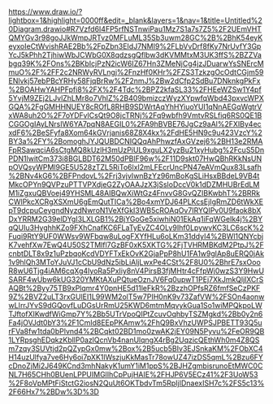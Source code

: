 https://www.draw.io/?lightbox=1&highlight=0000ff&edit=_blank&layers=1&nav=1&title=Untitled%20Diagram.drawio#R7Vzfd6I4FP5rfNSTnwiPau1Mz7S1a7s7Z5%2F2UEmVHTQMYGv3r98goJJkWmpJRTvz0MFLuML35Sb3uwm28GC%2B%2BhK54eyKeyxoIeCtWvishRAE2Bb%2FpZbn3EIdJ7NMI9%2FLbVvDrf8fKy7NrUvfY3GpYcJ5kPhh2TjhiwWbJCWbG0X8qdzsgQflbw3dKVMMtxM3UK3ffS%2BZZVabgq39K%2FOns%2BKbIcjPzN2icW6IZ67Hn3ZMeNjCg4jzJDuarwYsSNErcMmuO%2F%2FF2c2NRWyRVLngj%2FnzHf0KHr%2FZS3TzkzgOcOdtCGjm59ENlvkj57ebPBcYRHy58FjqBrRw%2F2nmJ%2Bw2dCfp2SdBu7DNknkgPkFx%2BOAHwYAHPFpfi8%2FX%2F4Tdc%2BPZ2kfaSL33%2FHEeWZSw1Y4pf5YvjM9ZEj2LJvlZhLMr8o7VhlZ%2B409bmizczWyzXYpwfqWbd43pxvcWPXGQA%2FgGMHHNUEY8cROfL8RHB9SDWrtAqYhHYiuoYUI1qNnAEGqWgtrVxWA8uh2O%2F7oYDFvICsQt9O8jcTRNj%2Fq9wbfh9VmtvRSLfiq6RS0QE1BCGGOgIAyLNrsIW6YA7pqN8AEGIL0%2FA9hBVBE76JgCz9aAl%2FXIBy4ecxdF6%2BeSFyfa8Xom64kGVrjanis68Z8X4kx%2FdHE5HN9c9u423VzcY%2BY3a%2FY%2BomoghJYJQUBDCNIQQqAhPhwzfAxGVzej6%2BH13e2RMAFpRSawqciA6sCtgMQ8kUzlH3mUzPiUL9xguLX2yzBu21xyHubg%2FcuS5DnPDN1lwitCm373i8BGLBDT62M50dPBlF96w%2F11D9skt07HwQBhRKkNsUNpOVQsyWPMl9GE5U528zTZL5RiTo6lxI2mLFEcrUncPN47eAVmQux83Lsafh%2BNv4kG6%2BFPndovL%2Frj3vjvIwnBzYz96mBoKgSLiHsxBBdeL9VB4tMkcOPYn9QVPzuPTTVPXdjeG2ZyOAAJzX3jSsloDccV0k1dDZMHUBrEdLMM1iZgxuQBVoej49YHSML48AIBQwXiWtGz4FnvvG8GvQZIBKwbhT%2BRRkCWlPkcXCRgXSXmU6gEmQutTICa%2Bo4xmYDJ64PLKcsEjIgRmZD6tWkXEpT9dcpuCeygndNyzdNwroN1VeXfGkI3WB5cROAqOv7IRYQIPv0U9faok8bXDxYRRM2G39elDYgI3LXLGB1%2BjYGoGe5xiwhiN01EkAq1iFqWGeIk4j%2BYqQUIu3HyghhKZo9FXhCnafKC6FLaTyEvZC4OLy9Ihf0LpywvKC3LC6scK%2Fuqi9RtY9UF0WWsv9WFbqw8uLogFXYfHLu6oLKm31ddyI4%2BWl1QNYcbjK7vehfXw7EwQ4U50S2TMlfl7GzBF0xK5XKTG%2FjTVHRMBKdM2PtpJ%2FcnbtDLT8x9z1uPzbqoKcdVDYFTxEkOvK2GjaPpP8hU1FA1w9glAp8uERQ0jAk1v9hlQh3MToYJuVJ1cCbU9dNz5ibLiAljLwxPe4CSt%2F8U0%2BhrE7sxOooR8wU6Tjg4iAM6cqXg4IyoRa5PxIiy8nV4PirsB3fjMHtr4cFfpWj0wzS3Y9HwUSARF4wUbw6kUG320YMKtAXuPQtueOznJV6Fq0upwT1PEj7XkJmkQljlXCrSAQBt%2Byy75TB9xPlqmr4Y0pnHE5d11leFkR%2BzzhOPfsRZ6fmfSeCzPKF9Z%2BVZ2uLT3rxGUlEI1L99WM2olT5w7PIH0nK9v73ZafVW%2FSOn4aonwwLIrrJYvS9dGQovfLuDGsUrRmU25KWD6mtmMqvykGua1So1wiMPQkpoLWTJftofXIKwdfWiGmp7Y%2Bb5UTrVpoQIPtZcuvOqhbyTSZMgkd%2Bb0y2n6Fa4jOVJdt0bY3%2F1CmId8EEpPKAmw%2FhQ9BxVhzUWPSJPBETT93Q5urFVa8fw1tda0bPlvnd4%2BCqkt02BD1mo0zwAK2jEY09N5Pyvu%2FeOR9QB1LYRpsghEDqkzKbllP0azlQcnVb4nanUlqngX4rBg2UqzicQEthWh0m4Z8QSm7zqy3SUVtjd2pQZypGx0mw%2Box%2B5ucb5BIv3EJSnkaKM%2FObXC4H14uzUlfya7ve6Hy6oi7pXK1lWszjuKkMasTr78owUZ47izDS5qmL%2Bzu6FYcDnoZjMi2J649KCnd3mhNakyK1umY1iM1ppS%2BJHZgmbisrunoEtMWC0CNL7H65CHh0BUenLPPUIMGlIhCpPujHAIE%2FHJP6V5ECz41%2F3UoW53%2F8oVpMPtFiStctG2iosN2QuUt6OKTbdvTm5RpIjIDnaexISH7c%2FS5c13%2F66Hx7%2BDw%3D%3D
